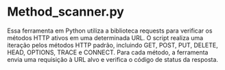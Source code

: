 # Method_scanner.py
Essa ferramenta em Python utiliza a biblioteca requests para verificar os métodos HTTP ativos em uma determinada URL. O script realiza uma iteração pelos métodos HTTP padrão, incluindo GET, POST, PUT, DELETE, HEAD, OPTIONS, TRACE e CONNECT. Para cada método, a ferramenta envia uma requisição à URL alvo e verifica o código de status da resposta.
